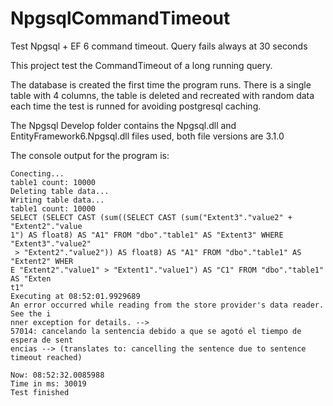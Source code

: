 # NpgsqlCommandTimeout
Test Npgsql + EF 6 command timeout. Query fails always at 30 seconds

This project test the CommandTimeout of a long running query.

The database is created the first time the program runs.
There is a single table with 4 columns, the table is deleted and recreated with random data each time the test is runned
for avoiding postgresql caching.

The Npgsql Develop folder contains the Npgsql.dll and EntityFramework6.Npgsql.dll files used, both file versions are 3.1.0

The console output for the program is:

```
Conecting...
table1 count: 10000
Deleting table data...
Writing table data...
table1 count: 10000
SELECT (SELECT CAST (sum((SELECT CAST (sum("Extent3"."value2" + "Extent2"."value
1") AS float8) AS "A1" FROM "dbo"."table1" AS "Extent3" WHERE "Extent3"."value2"
 > "Extent2"."value2")) AS float8) AS "A1" FROM "dbo"."table1" AS "Extent2" WHER
E "Extent2"."value1" > "Extent1"."value1") AS "C1" FROM "dbo"."table1" AS "Exten
t1"
Executing at 08:52:01.9929689
An error occurred while reading from the store provider's data reader. See the i
nner exception for details. -->
57014: cancelando la sentencia debido a que se agotó el tiempo de espera de sent
encias --> (translates to: cancelling the sentence due to sentence timeout reached)

Now: 08:52:32.0085988
Time in ms: 30019
Test finished
```

